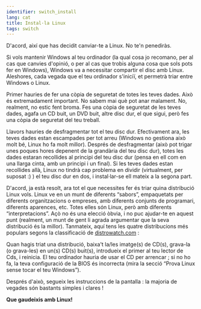```yaml
---
identifier: switch_install
lang: cat
title: Instal·la Linux
tags: switch
---
```


D'acord, així que has decidit canviar-te a Linux. No te'n penediràs.

Si vols mantenir Windows al teu ordinador (la qual cosa jo recomano, per al cas que canvies d'opinió, o per al cas que trobis alguna cosa que sols pots fer en Windows), Windows va a necessitar compartir el disc amb Linux. Aleshores, cada vegada que el teu ordinador s'iniciï, et permetrà triar entre Windows o Linux.

Primer hauries de fer una còpia de seguretat de totes les teves dades. Això és extremadament important. No sabem mai què pot anar malament. No, realment, no estic fent broma. Fes una còpia de seguretat de les teves dades, agafa un CD buit, un DVD buit, altre disc dur, el que sigui, però fes una còpia de seguretat del teu treball.

Llavors hauries de desfragmentar tot el teu disc dur. Efectivament ara, les teves dades estan escampades per tot arreu (Windows no gestiona això molt bé, Linux ho fa molt millor). Després de desfragmentar (això pot trigar unes poques hores depenent de la grandària del teu disc dur), totes les dades estaran recollides al principi del teu disc dur (pensa en ell com en una llarga cinta, amb un principi i un final). Si les teves dades estan recollides allà, Linux no tindrà cap problema en dividir (virtualment, per suposat :) ) el teu disc dur en dos, i instal·lar-se ell mateix a la segona part.

D'acord, ja està resolt, ara tot el que necessites fer és triar quina distribució Linux vols. Linux ve en un munt de diferents “sabors”, empaquetats per diferents organitzacions o empreses, amb diferents conjunts de programari, diferents aparences, etc. Totes elles són Linux, però amb diferents “interpretacions”. Açò no és una elecció òbvia, i no puc ajudar-te en aquest punt (realment, un munt de gent li agrada argumentar que la seva distribució és la millor). Tanmateix, aquí tens les quatre distribucions més populars segons la classificació de <a href="http://www.distrowatch.com">distrowatch.com</a> :

<? make_distros_table() ?>

Quan hagis triat una distribució, baixa't la/les imatge(s) de CD(s), grava-la (o grava-les) en un(s) CD(s) buit(s), introdueix el primer al teu lector de Cds, i reinicia. El teu ordinador hauria de usar el CD per arrencar ; si no ho fa, la teva configuració de la BIOS és incorrecta (mira la secció “Prova Linux sense tocar el teu Windows”).

Després d'això, segueix les instruccions de la pantalla : la majoria de vegades són bastants simples i clares !

<b>Que gaudeixis amb Linux!</b>


